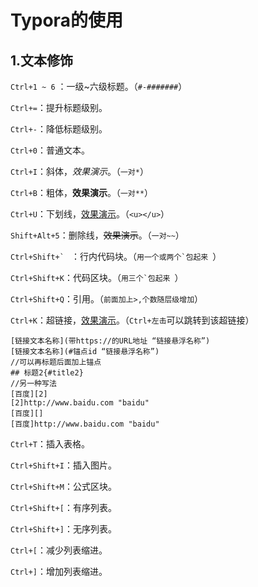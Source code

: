 # Typora的使用

## 1.文本修饰

`Ctrl+1 ~ 6` ：一级~六级标题。（`#-#######`）

`Ctrl+=`：提升标题级别。

`Ctrl+-`：降低标题级别。

`Ctrl+0`：普通文本。

`Ctrl+I`：斜体，*效果演示*。（`一对*`）

`Ctrl+B`：粗体，**效果演示**。（`一对**`）

`Ctrl+U`：下划线，<u>效果演示</u>。（`<u></u>`）

`Shift+Alt+5`：删除线，~~效果演示~~。（`一对~~`）

``Ctrl+Shift+` `` ：行内代码块。（``用一个或两个`包起来 ``）

`Ctrl+Shift+K`：代码区块。（``用三个`包起来 ``）

`Ctrl+Shift+Q`：引用。（`前面加上>,个数随层级增加`）

`Ctrl+K`：超链接，[效果演示](https://www.baidu.com "baidu")。（`Ctrl+左击`可以跳转到该超链接）

```
[链接文本名称](带https://的URL地址 “链接悬浮名称”)
[链接文本名称](#锚点id “链接悬浮名称”)
//可以再标题后面加上锚点
## 标题2{#title2}
//另一种写法
[百度][2]
[2]http://www.baidu.com "baidu"
[百度][]
[百度]http://www.baidu.com "baidu"
```

`Ctrl+T`：插入表格。

`Ctrl+Shift+I`：插入图片。

`Ctrl+Shift+M`：公式区块。

`Ctrl+Shift+[`：有序列表。

`Ctrl+Shift+]`：无序列表。

`Ctrl+[`：减少列表缩进。

`Ctrl+]`：增加列表缩进。



















